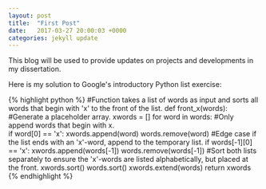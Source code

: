 ```yaml
---
layout: post
title:  "First Post"
date:   2017-03-27 20:00:03 +0000
categories: jekyll update
---
```

This blog will be used to provide updates on projects and developments in my dissertation.

Here is my solution to Google's introductory Python list exercise:

{% highlight python %}
#Function takes a list of words as input and sorts all words that begin with 'x' to the front of the list.
def front_x(words):
#Generate a placeholder array.
	xwords = []
	for word in words:
#Only append words that begin with x.  
		if word[0] == 'x':
			xwords.append(word)
			words.remove(word)
#Edge case if the list ends with an 'x'-word, append to the temporary list.
	if words[-1][0] == 'x':
		xwords.append(words[-1])
		words.remove(words[-1])
#Sort both lists separately to ensure the 'x'-words are listed alphabetically, but placed at the front.
	xwords.sort()
	words.sort()
	xwords.extend(words)
	return xwords
{% endhighlight %}
